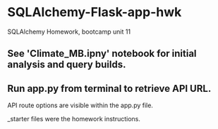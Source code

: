 # SQLAlchemy-Flask-app-hwk
SQLAlchemy Homework, bootcamp unit 11

## See 'Climate_MB.ipny' notebook for initial analysis and query builds.
## Run app.py from terminal to retrieve API URL. 
API route options are visible within the app.py file.

_starter files were the homework instructions.

